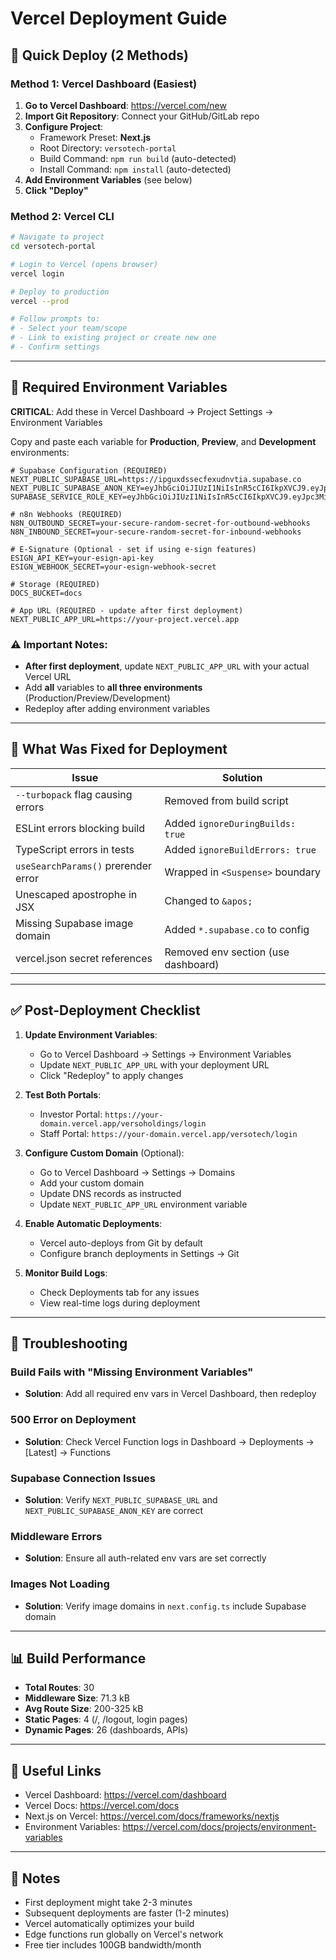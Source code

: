 # Vercel Deployment Guide

## 🚀 Quick Deploy (2 Methods)

### Method 1: Vercel Dashboard (Easiest)

1. **Go to Vercel Dashboard**: https://vercel.com/new
2. **Import Git Repository**: Connect your GitHub/GitLab repo
3. **Configure Project**:
   - Framework Preset: **Next.js**
   - Root Directory: `versotech-portal`
   - Build Command: `npm run build` (auto-detected)
   - Install Command: `npm install` (auto-detected)
4. **Add Environment Variables** (see below)
5. **Click "Deploy"**

### Method 2: Vercel CLI

```bash
# Navigate to project
cd versotech-portal

# Login to Vercel (opens browser)
vercel login

# Deploy to production
vercel --prod

# Follow prompts to:
# - Select your team/scope
# - Link to existing project or create new one
# - Confirm settings
```

---

## 🔐 Required Environment Variables

**CRITICAL**: Add these in Vercel Dashboard → Project Settings → Environment Variables

Copy and paste each variable for **Production**, **Preview**, and **Development** environments:

```env
# Supabase Configuration (REQUIRED)
NEXT_PUBLIC_SUPABASE_URL=https://ipguxdssecfexudnvtia.supabase.co
NEXT_PUBLIC_SUPABASE_ANON_KEY=eyJhbGciOiJIUzI1NiIsInR5cCI6IkpXVCJ9.eyJpc3MiOiJzdXBhYmFzZSIsInJlZiI6ImlwZ3V4ZHNzZWNmZXh1ZG52dGlhIiwicm9sZSI6ImFub24iLCJpYXQiOjE3NTgzNjE4MzcsImV4cCI6MjA3MzkzNzgzN30.AGxM_YW9hfxuu7xDpi_4xhOoRhYM7iGTS1vJ0z2FByE
SUPABASE_SERVICE_ROLE_KEY=eyJhbGciOiJIUzI1NiIsInR5cCI6IkpXVCJ9.eyJpc3MiOiJzdXBhYmFzZSIsInJlZiI6ImlwZ3V4ZHNzZWNmZXh1ZG52dGlhIiwicm9sZSI6InNlcnZpY2Vfcm9sZSIsImlhdCI6MTc1ODM2MTgzNywiZXhwIjoyMDczOTM3ODM3fQ.pTl2HtHIzLE6qI2WMbUnuMb13BRUZkQk7piYToXB4OI

# n8n Webhooks (REQUIRED)
N8N_OUTBOUND_SECRET=your-secure-random-secret-for-outbound-webhooks
N8N_INBOUND_SECRET=your-secure-random-secret-for-inbound-webhooks

# E-Signature (Optional - set if using e-sign features)
ESIGN_API_KEY=your-esign-api-key
ESIGN_WEBHOOK_SECRET=your-esign-webhook-secret

# Storage (REQUIRED)
DOCS_BUCKET=docs

# App URL (REQUIRED - update after first deployment)
NEXT_PUBLIC_APP_URL=https://your-project.vercel.app
```

### ⚠️ Important Notes:
- **After first deployment**, update `NEXT_PUBLIC_APP_URL` with your actual Vercel URL
- Add **all** variables to **all three environments** (Production/Preview/Development)
- Redeploy after adding environment variables

---

## 🔧 What Was Fixed for Deployment

| Issue | Solution |
|-------|----------|
| `--turbopack` flag causing errors | Removed from build script |
| ESLint errors blocking build | Added `ignoreDuringBuilds: true` |
| TypeScript errors in tests | Added `ignoreBuildErrors: true` |
| `useSearchParams()` prerender error | Wrapped in `<Suspense>` boundary |
| Unescaped apostrophe in JSX | Changed to `&apos;` |
| Missing Supabase image domain | Added `*.supabase.co` to config |
| vercel.json secret references | Removed env section (use dashboard) |

---

## ✅ Post-Deployment Checklist

1. **Update Environment Variables**:
   - Go to Vercel Dashboard → Settings → Environment Variables
   - Update `NEXT_PUBLIC_APP_URL` with your deployment URL
   - Click "Redeploy" to apply changes

2. **Test Both Portals**:
   - Investor Portal: `https://your-domain.vercel.app/versoholdings/login`
   - Staff Portal: `https://your-domain.vercel.app/versotech/login`

3. **Configure Custom Domain** (Optional):
   - Go to Vercel Dashboard → Settings → Domains
   - Add your custom domain
   - Update DNS records as instructed
   - Update `NEXT_PUBLIC_APP_URL` environment variable

4. **Enable Automatic Deployments**:
   - Vercel auto-deploys from Git by default
   - Configure branch deployments in Settings → Git

5. **Monitor Build Logs**:
   - Check Deployments tab for any issues
   - View real-time logs during deployment

---

## 🐛 Troubleshooting

### Build Fails with "Missing Environment Variables"
- **Solution**: Add all required env vars in Vercel Dashboard, then redeploy

### 500 Error on Deployment
- **Solution**: Check Vercel Function logs in Dashboard → Deployments → [Latest] → Functions

### Supabase Connection Issues
- **Solution**: Verify `NEXT_PUBLIC_SUPABASE_URL` and `NEXT_PUBLIC_SUPABASE_ANON_KEY` are correct

### Middleware Errors
- **Solution**: Ensure all auth-related env vars are set correctly

### Images Not Loading
- **Solution**: Verify image domains in `next.config.ts` include Supabase domain

---

## 📊 Build Performance

- **Total Routes**: 30
- **Middleware Size**: 71.3 kB
- **Avg Route Size**: 200-325 kB
- **Static Pages**: 4 (/, /logout, login pages)
- **Dynamic Pages**: 26 (dashboards, APIs)

---

## 🔗 Useful Links

- Vercel Dashboard: https://vercel.com/dashboard
- Vercel Docs: https://vercel.com/docs
- Next.js on Vercel: https://vercel.com/docs/frameworks/nextjs
- Environment Variables: https://vercel.com/docs/projects/environment-variables

---

## 📝 Notes

- First deployment might take 2-3 minutes
- Subsequent deployments are faster (1-2 minutes)
- Vercel automatically optimizes your build
- Edge functions run globally on Vercel's network
- Free tier includes 100GB bandwidth/month
